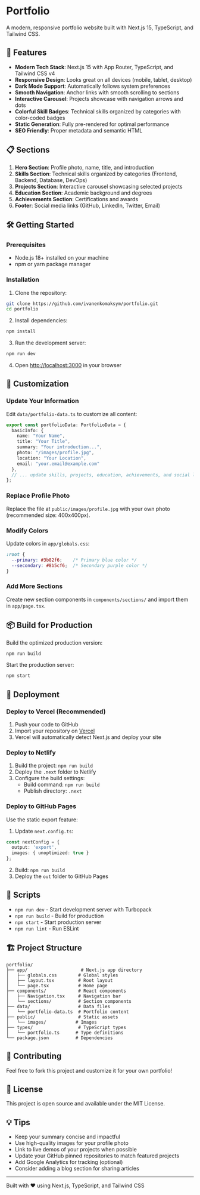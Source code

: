 # Portfolio

A modern, responsive portfolio website built with Next.js 15, TypeScript, and Tailwind CSS.

## 🚀 Features

- **Modern Tech Stack**: Next.js 15 with App Router, TypeScript, and Tailwind CSS v4
- **Responsive Design**: Looks great on all devices (mobile, tablet, desktop)
- **Dark Mode Support**: Automatically follows system preferences
- **Smooth Navigation**: Anchor links with smooth scrolling to sections
- **Interactive Carousel**: Projects showcase with navigation arrows and dots
- **Colorful Skill Badges**: Technical skills organized by categories with color-coded badges
- **Static Generation**: Fully pre-rendered for optimal performance
- **SEO Friendly**: Proper metadata and semantic HTML

## 📋 Sections

1. **Hero Section**: Profile photo, name, title, and introduction
2. **Skills Section**: Technical skills organized by categories (Frontend, Backend, Database, DevOps)
3. **Projects Section**: Interactive carousel showcasing selected projects
4. **Education Section**: Academic background and degrees
5. **Achievements Section**: Certifications and awards
6. **Footer**: Social media links (GitHub, LinkedIn, Twitter, Email)

## 🛠️ Getting Started

### Prerequisites

- Node.js 18+ installed on your machine
- npm or yarn package manager

### Installation

1. Clone the repository:
```bash
git clone https://github.com/ivanenkomaksym/portfolio.git
cd portfolio
```

2. Install dependencies:
```bash
npm install
```

3. Run the development server:
```bash
npm run dev
```

4. Open [http://localhost:3000](http://localhost:3000) in your browser

## 🎨 Customization

### Update Your Information

Edit `data/portfolio-data.ts` to customize all content:

```typescript
export const portfolioData: PortfolioData = {
  basicInfo: {
    name: "Your Name",
    title: "Your Title",
    summary: "Your introduction...",
    photo: "/images/profile.jpg",
    location: "Your Location",
    email: "your.email@example.com"
  },
  // ... update skills, projects, education, achievements, and social links
};
```

### Replace Profile Photo

Replace the file at `public/images/profile.jpg` with your own photo (recommended size: 400x400px).

### Modify Colors

Update colors in `app/globals.css`:

```css
:root {
  --primary: #3b82f6;    /* Primary blue color */
  --secondary: #8b5cf6;  /* Secondary purple color */
}
```

### Add More Sections

Create new section components in `components/sections/` and import them in `app/page.tsx`.

## 📦 Build for Production

Build the optimized production version:

```bash
npm run build
```

Start the production server:

```bash
npm start
```

## 🚢 Deployment

### Deploy to Vercel (Recommended)

1. Push your code to GitHub
2. Import your repository on [Vercel](https://vercel.com)
3. Vercel will automatically detect Next.js and deploy your site

### Deploy to Netlify

1. Build the project: `npm run build`
2. Deploy the `.next` folder to Netlify
3. Configure the build settings:
   - Build command: `npm run build`
   - Publish directory: `.next`

### Deploy to GitHub Pages

Use the static export feature:

1. Update `next.config.ts`:
```typescript
const nextConfig = {
  output: 'export',
  images: { unoptimized: true }
};
```

2. Build: `npm run build`
3. Deploy the `out` folder to GitHub Pages

## 📄 Scripts

- `npm run dev` - Start development server with Turbopack
- `npm run build` - Build for production
- `npm start` - Start production server
- `npm run lint` - Run ESLint

## 🏗️ Project Structure

```
portfolio/
├── app/                    # Next.js app directory
│   ├── globals.css        # Global styles
│   ├── layout.tsx         # Root layout
│   └── page.tsx           # Home page
├── components/            # React components
│   ├── Navigation.tsx     # Navigation bar
│   └── sections/          # Section components
├── data/                  # Data files
│   └── portfolio-data.ts  # Portfolio content
├── public/                # Static assets
│   └── images/           # Images
├── types/                 # TypeScript types
│   └── portfolio.ts      # Type definitions
└── package.json          # Dependencies
```

## 🤝 Contributing

Feel free to fork this project and customize it for your own portfolio!

## 📝 License

This project is open source and available under the MIT License.

## 💡 Tips

- Keep your summary concise and impactful
- Use high-quality images for your profile photo
- Link to live demos of your projects when possible
- Update your GitHub pinned repositories to match featured projects
- Add Google Analytics for tracking (optional)
- Consider adding a blog section for sharing articles

---

Built with ❤️ using Next.js, TypeScript, and Tailwind CSS